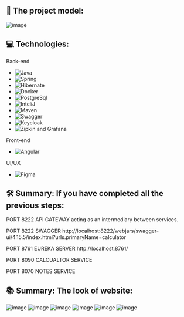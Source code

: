 
## **🚀 The project model:**
![image](https://github.com/mat-rys/training-notebook-microservice/assets/98847639/14bff766-9a38-4c97-a665-6a61e5dd68c9)

## **💻 Technologies:**
Back-end
* ![Java](https://img.shields.io/badge/-Java-007396?style=flat-square&logo=java&logoColor=white)
* ![Spring](https://img.shields.io/badge/-Spring-6DB33F?style=flat-square&logo=spring&logoColor=white)
* ![Hibernate](https://img.shields.io/badge/-Hibernate-59666C?style=flat-square&logo=hibernate&logoColor=white)
* ![Docker](https://img.shields.io/badge/-Docker-2496ED?style=flat-square&logo=docker&logoColor=white)
* ![PostgreSql](https://img.shields.io/badge/-PostgreSQL-4169E1?style=flat-square&logo=postgresql&logoColor=white)
* ![InteliJ](https://img.shields.io/badge/-IntelliJ%20IDEA-000000?style=flat-square&logo=intellij-idea&logoColor=white)
* ![Maven](https://img.shields.io/badge/-Maven-C71A36?style=flat-square&logo=apache-maven&logoColor=white)
* ![Swagger](https://img.shields.io/badge/-Swagger-85EA2D?style=flat-square&logo=swagger&logoColor=black)
* ![Keycloak](https://img.shields.io/badge/-Keycloak-0052CC?style=flat-square&logo=keycloak&logoColor=white)
* ![Zipkin and Grafana](https://img.shields.io/badge/-Zipkin%20%26%20Grafana-FFCA28?style=flat-square&logo=grafana&logoColor=black)

Front-end
* ![Angular](https://img.shields.io/badge/-Angular-DD0031?style=flat-square&logo=angular&logoColor=white)

UI/UX
* ![Figma](https://img.shields.io/badge/-Figma-F24E1E?style=flat-square&logo=figma&logoColor=white)


## **🛠️ Summary: If you have completed all the previous steps:**

PORT 8222 API GATEWAY acting as an intermediary between services.

PORT 8222 SWAGGER  http://localhost:8222/webjars/swagger-ui/4.15.5/index.html?urls.primaryName=calculator

PORT 8761 EUREKA SERVER http://localhost:8761/

PORT 8090 CALCUALTOR SERVICE

PORT 8070 NOTES SERVICE

## **📚 Summary: The look of website:**
![image](https://github.com/mat-rys/training-notebook-microservice/assets/98847639/f14a0552-fa58-4a25-9c46-f0f5578ced1f)
![image](https://github.com/mat-rys/training-notebook-microservice/assets/98847639/33de29d0-69e0-4466-9fb2-d335c44f1ecf)
![image](https://github.com/mat-rys/training-notebook-microservice/assets/98847639/67a24285-62c6-42a2-918a-26e5b186014d)
![image](https://github.com/mat-rys/training-notebook-microservice/assets/98847639/c8b95649-a856-4864-9258-54b9e30c7bd8)
![image](https://github.com/mat-rys/training-notebook-microservice/assets/98847639/162a19e8-d73a-4198-971e-4c2208529bbb)
![image](https://github.com/mat-rys/training-notebook-microservice/assets/98847639/f53a29ea-c4d6-4c15-a143-fa11b5a975a0)





